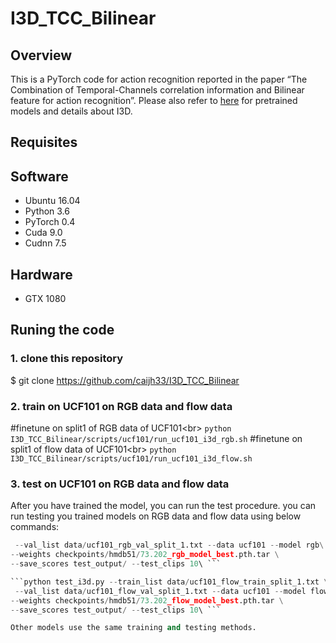 I3D_TCC_Bilinear
======
Overview
------
This is a PyTorch code for action recognition reported in the paper “The Combination of Temporal-Channels correlation information and Bilinear feature for action recognition”. Please also refer to [here](https://github.com/hassony2/kinetics_i3d_pytorch) for pretrained models and details about I3D.

Requisites
----------
## Software
*	Ubuntu 16.04
*	Python 3.6
*	PyTorch 0.4
*	Cuda 9.0
*	Cudnn 7.5
## Hardware
*	GTX 1080

Runing the code
--------------
### 1. clone this repository
$ git clone https://github.com/caijh33/I3D_TCC_Bilinear

### 2. train on UCF101 on RGB data and flow data
#finetune on split1 of RGB data of UCF101\<br>
```python I3D_TCC_Bilinear/scripts/ucf101/run_ucf101_i3d_rgb.sh```
#finetune on split1 of flow data of UCF101\<br>
```python I3D_TCC_Bilinear/scripts/ucf101/run_ucf101_i3d_flow.sh```



### 3. test on UCF101 on RGB data and flow data
After you have trained the model, you can run the test procedure. you can run testing you trained models on RGB data and flow data using below commands:
```python test_i3d.py --train_list data/ucf101_rgb_train_split_1.txt \
 --val_list data/ucf101_rgb_val_split_1.txt --data ucf101 --model rgb\
--weights checkpoints/hmdb51/73.202_rgb_model_best.pth.tar \
--save_scores test_output/ --test_clips 10\ ```

```python test_i3d.py --train_list data/ucf101_flow_train_split_1.txt \
 --val_list data/ucf101_flow_val_split_1.txt --data ucf101 --model flow\
--weights checkpoints/hmdb51/73.202_flow_model_best.pth.tar \
--save_scores test_output/ --test_clips 10\ ```

Other models use the same training and testing methods.







